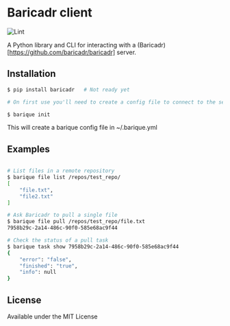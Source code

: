 # Baricadr client

![Lint](https://github.com/baricadr/baricadr_cli/workflows/Lint/badge.svg?branch=master)

A Python library and CLI for interacting with a (Baricadr)[https://github.com/baricadr/baricadr] server.

## Installation

```bash
$ pip install baricadr   # Not ready yet

# On first use you'll need to create a config file to connect to the server, just run:

$ barique init
```

This will create a barique config file in ~/.barique.yml

## Examples

```bash

# List files in a remote repository
$ barique file list /repos/test_repo/
[
    "file.txt",
    "file2.txt"
]

# Ask Baricadr to pull a single file
$ barique file pull /repos/test_repo/file.txt
7958b29c-2a14-486c-90f0-585e68ac9f44

# Check the status of a pull task
$ barique task show 7958b29c-2a14-486c-90f0-585e68ac9f44
{
    "error": "false",
    "finished": "true",
    "info": null
}

```

## License

Available under the MIT License
